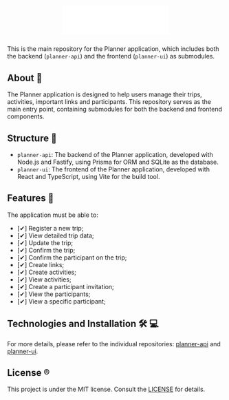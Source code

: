 <h1 align="center">
  <img alt="plann.er logo" title="Planner Logo" src=".github/logo.svg" width="250px" />
</h1>

This is the main repository for the Planner application, which includes both the backend (`planner-api`) and the frontend (`planner-ui`) as submodules.

## About 🎯

The Planner application is designed to help users manage their trips, activities, important links and participants. This repository serves as the main entry point, containing submodules for both the backend and frontend components.

## Structure 📂

- `planner-api`: The backend of the Planner application, developed with Node.js and Fastify, using Prisma for ORM and SQLite as the database.
- `planner-ui`: The frontend of the Planner application, developed with React and TypeScript, using Vite for the build tool.

## Features 📝

The application must be able to:

- [✔] Register a new trip;
- [✔] View detailed trip data;
- [✔] Update the trip;
- [✔] Confirm the trip;
- [✔] Confirm the participant on the trip;
- [✔] Create links;
- [✔] Create activities;
- [✔] View activities;
- [✔] Create a participant invitation;
- [✔] View the participants;
- [✔] View a specific participant;

## Technologies and Installation 🛠 💻

For more details, please refer to the individual repositories: [planner-api](https://github.com/MateusFS99/planner-api) and [planner-ui](https://github.com/MateusFS99/planner-ui).

## License ®️

This project is under the MIT license. Consult the [LICENSE](LICENSE) for details.
